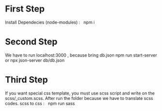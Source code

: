 # First Step

Install Dependecies (node-modules) : 
&nbsp;&nbsp;npm i 

# Second Step

We have to run localhost:3000 , because bring db.json
npm run start-server or npx json-server db/db.json

# Third Step

If you want special css template, you must use scss script and write on the scss/_custom.scss.
After run the folder because we have to translate scss codes.
scss to css : 
&nbsp;&nbsp;npm run sass 
